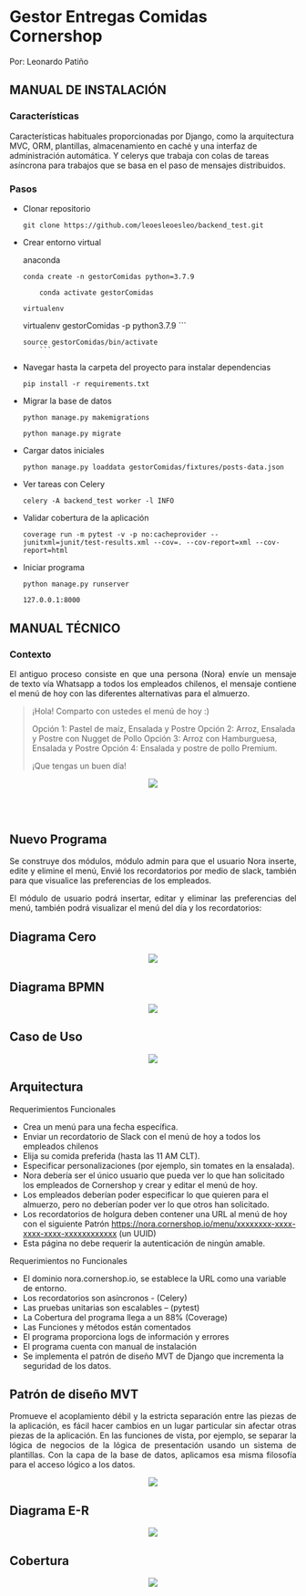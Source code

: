# Gestor Entregas Comidas Cornershop
Por: Leonardo Patiño

## MANUAL DE INSTALACIÓN

### Características

Características habituales proporcionadas por Django, como la arquitectura MVC, ORM, plantillas, almacenamiento en caché y una interfaz de administración automática.
Y celerys que trabaja con colas de tareas asíncrona para trabajos que se basa en el paso de mensajes distribuidos.

### Pasos

- Clonar repositorio
	```
	git clone https://github.com/leoesleoesleo/backend_test.git
	```
- Crear entorno virtual

    anaconda
	```
	conda create -n gestorComidas python=3.7.9 
	```
	```
    	conda activate gestorComidas
	```
	```
	virtualenv
	```
	virtualenv gestorComidas -p python3.7.9
    	```
	```
	source gestorComidas/bin/activate
    	```

- Navegar hasta la carpeta del proyecto para instalar dependencias
    ```
    pip install -r requirements.txt
    ```
    
- Migrar la base de datos    
    ```
    python manage.py makemigrations
    ```
    ```
    python manage.py migrate
    ```
- Cargar datos iniciales
    ```
    python manage.py loaddata gestorComidas/fixtures/posts-data.json
    ```

- Ver tareas con Celery
    ```
    celery -A backend_test worker -l INFO
    ```
    
- Validar cobertura de la aplicación  
    ```
  coverage run -m pytest -v -p no:cacheprovider --junitxml=junit/test-results.xml --cov=. --cov-report=xml --cov-report=html  
    ```    
    
- Iniciar programa
    ```
    python manage.py runserver
    ```
    ```sh
    127.0.0.1:8000
    ```


## MANUAL TÉCNICO

### Contexto

<p align="justify">
  El antiguo proceso consiste en que una persona (Nora) envíe un mensaje de texto vía Whatsapp a todos los empleados chilenos, el mensaje contiene el menú de hoy con las diferentes alternativas para el almuerzo.
</p>

> ¡Hola!
> Comparto con ustedes el menú de hoy :)
>
> Opción 1: Pastel de maíz, Ensalada y Postre
> Opción 2: Arroz, Ensalada y Postre con Nugget de Pollo
> Opción 3: Arroz con Hamburguesa, Ensalada y Postre
> Opción 4: Ensalada y postre de pollo Premium.
>
> ¡Que tengas un buen día!


<p align="center">
  <a href="#"><img src="https://leoesleoesleo.github.io/imagenes/diagrama_contexto.png"></a>
</p>
<br/>
<br/>

## Nuevo Programa

<p align="justify">
 Se construye dos módulos, módulo admin para que el usuario Nora inserte, edite y elimine el menú, Envié los recordatorios por medio de slack, también para que visualice las preferencias de los empleados. 
</p>
<p align="justify">
El módulo de usuario podrá insertar, editar y eliminar las preferencias del menú, también podrá visualizar el menú del día y los recordatorios:

## Diagrama Cero
	
</p>
<p align="center">
  <a href="#"><img src="https://leoesleoesleo.github.io/imagenes/diagrama_cero.png"></a>

## Diagrama BPMN

</p>
<p align="center">
  <a href="#"><img src="https://leoesleoesleo.github.io/imagenes/diagrama_bpmn.png"></a>
</p>

## Caso de Uso

<p align="center">
  <a href="#"><img src="https://leoesleoesleo.github.io/imagenes/caso_de_uso.png"></a>
</p>

## Arquitectura

Requerimientos Funcionales
-	Crea un menú para una fecha específica.
-	Enviar un recordatorio de Slack con el menú de hoy a todos los empleados chilenos
-	Elija su comida preferida (hasta las 11 AM CLT).
-	Especificar personalizaciones (por ejemplo, sin tomates en la ensalada).
-	Nora debería ser el único usuario que pueda ver lo que han solicitado los empleados de Cornershop y crear y editar el menú de hoy.
-	Los empleados deberían poder especificar lo que quieren para el almuerzo, pero no deberían poder ver lo que otros han solicitado.
-	Los recordatorios de holgura deben contener una URL al menú de hoy con el siguiente Patrón https://nora.cornershop.io/menu/xxxxxxxx-xxxx-xxxx-xxxx-xxxxxxxxxxxx (un UUID)
-	Esta página no debe requerir la autenticación de ningún amable.

Requerimientos no Funcionales
-	El dominio nora.cornershop.io, se establece la URL como una variable de entorno.
-	Los recordatorios son asíncronos - (Celery)
-	Las pruebas unitarias son escalables – (pytest)
-	La Cobertura del programa llega a un 88% (Coverage)
-	Las Funciones y métodos están comentados
-	El programa proporciona logs de información y errores
-	El programa cuenta con manual de instalación
-	Se implementa el patrón de diseño MVT de Django que incrementa la seguridad de los datos.

## Patrón de diseño MVT

<p align="justify">
Promueve el acoplamiento débil y la estricta separación entre las piezas de la aplicación, es fácil hacer cambios en un lugar particular sin afectar otras piezas de la aplicación. En las funciones de vista, por ejemplo, se separar la lógica de negocios de la lógica de presentación usando un sistema de plantillas. Con la capa de la base de datos, aplicamos esa misma filosofía para el acceso lógico a los datos.
</p>
<p align="center">
  <a href="#"><img src="https://leoesleoesleo.github.io/imagenes/patron_dise%C3%B1o.png"></a>
</p>

## Diagrama E-R

<p align="center">
  <a href="#"><img src="https://leoesleoesleo.github.io/imagenes/diagrama_er.png"></a>
</p>

## Cobertura

<p align="center">
  <a href="#"><img src="https://leoesleoesleo.github.io/imagenes/cobertura.png"></a>
</p>



